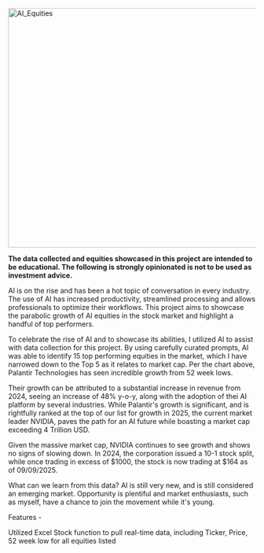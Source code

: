<img width="1082" height="487" alt="AI_Equities" src="https://github.com/user-attachments/assets/956395b9-68eb-4bac-92fa-5ed3644457b1" />

**The data collected and equities showcased in this project are intended to be educational. The following is strongly opinionated is not to be used as investment advice.**

AI is on the rise and has been a hot topic of conversation in every industry. The use of AI has increased productivity, streamlined processing and allows professionals to optimize their workflows. This project aims to showcase the parabolic growth of AI equities in the stock market and highlight a handful of top performers. 

To celebrate the rise of AI and to showcase its abilities, I utilized AI to assist with data collection for this project. By using carefully curated prompts, AI was able to identify 15 top performing equities in the market, which I have narrowed down to the Top 5 as it relates to market cap. Per the chart above, Palantir Technologies has seen incredible growth from 52 week lows. 

Their growth can be attributed to a substantial increase in revenue from 2024, seeing an increase of 48% y-o-y, along with the adoption of thei AI platform by several industries. While Palantir's growth is significant, and is rightfully ranked at the top of our list for growth in 2025, the current market leader NVIDIA, paves the path for an AI future while boasting a market cap exceeding 4 Trillion USD. 

Given the massive market cap, NVIDIA continues to see growth and shows no signs of slowing down. In 2024, the corporation issued a 10-1 stock split, while once trading in excess of $1000, the stock is now trading at $164 as of 09/09/2025. 

What can we learn from this data? AI is still very new, and is still considered an emerging market. Opportunity is plentiful and market enthusiasts, such as myself, have a chance to join the movement while it's young.

Features -

Utilized Excel Stock function to pull real-time data, including Ticker, Price, 52 week low for all equities listed
